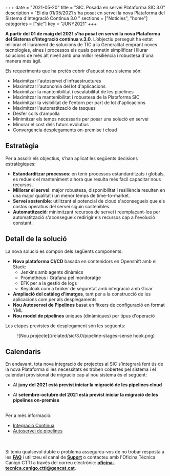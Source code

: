 +++
date         = "2021-05-20"
title       = "SIC. Posada en servei Plataforma SIC 3.0"
description = "El dia 01/05/2021 s'ha posat en servei la nova Plataforma del Sistema d'Integració Contínua 3.0 "
sections    = ["Notícies", "home"]
categories  = ["sic"]
key         = "JUNY2021"
+++

**A partir del 01 de maig del 2021 s'ha posat en servei la nova Plataforma del
Sistema d'integració contínua v.3.0**.
L’objectiu perseguit ha estat millorar el lliurament de solucions de TIC a la Generalitat emprant noves tecnologies,
eines i processos els quals permetin simplificar i lliurar solucions de més alt nivell amb una millor resiliència i
robustesa d'una manera més àgil.

Els requeriments que ha pretès cobrir d'aquest nou sistema són:

- Maximitzar l'autoservei d'infraestructures
- Maximitzar l'autonomia del lot d'aplicacions
- Maximitzar la mantenibilitat i escalabilitat de les pipelines
- Maximitzar la mantenibilitat i robustesa de la Plataforma SIC
- Maximitzar la visibilitat de l'entorn per part de lot d'aplicacions
- Maximitzar l'automatització de tasques
- Desfer colls d’ampolla
- Minimitzar els temps necessaris per posar una solució en servei
- Minorar el cost dels futurs evolutius
- Convergència desplegaments on-premise i cloud

## Estratègia

Per a assolir els objectius, s’han aplicat les següents decisions estratègiques:

- **Estandarditzar processos**: en tenir processos estandarditzats i globals, es redueix el manteniment alhora
que resulta més fàcil capacitar nous recursos.
- **Millorar el servei**: major robustesa, disponibilitat i resiliència resulten en una major qualitat i un
menor temps de time-to-market.
- **Servei sostenible**: utilitzant el potencial de cloud s'aconsegueix que els costos operatius del servei siguin sostenibles.
- **Automatització**: minimitzant recursos de servei i reemplaçant-los per automatització s'aconsegueix redirigir
els recursos cap a l'evolució constant.

## Detall de la solució

La nova solució es compon dels següents components:

- **Nova plataforma CI/CD** basada en contenidors en Openshift amb el Stack:
  - Jenkins amb agents dinàmics
  - Prometheus i Grafana pel monitoratge
  - EFK per a la gestió de logs
  - Keycloak com a broker de seguretat amb integració amb Gicar
- **Ampliació del catàleg d'imatges**, tant per a la construcció de les aplicacions com per als desplegaments
- **Nou Autoservei de Pipelines** basat en fitxers de configuració en format YML
- **Nou model de pipelines** úniques (dinàmiques) per tipus d'operació

Les etapes previstes de desplegament són les següents:

<CENTER>![Nou projecte](/related/sic/3.0/pipeline-stages-sense hook.png)</center>

## Calendaris

En endavant, tota nova integració de projectes al SIC s’integrarà fent ús de la nova Plataforma si les necessitats
es troben cobertes pel sistema i el calendari provisional de migració cap al nou sistema és el següent:

- Al **juny del 2021 està previst iniciar la migració de les pipelines cloud**

- Al **setembre-octubre del 2021 està previst iniciar la migració de les pipelines on-premise**

<br/>
Per a més informació:

- [Integració Continua](/sic30-serveis/ci/)
- [Autoservei de pipelines](/sic30-serveis/autoservei-pipelines/)

<br/><br/>
Si teniu qualsevol dubte o problema assegureu-vos de no trobar resposta a les [**FAQ**](/sic/faq) i
utilitzeu el canal de [**Suport**](/sic/suport) o contacteu amb l'Oficina Tècnica Canigó CTTI a través
del correu electrònic: **oficina-tecnica.canigo.ctti@gencat.cat**.